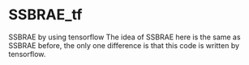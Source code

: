 # SSBRAE_tf

SSBRAE by using tensorflow
The idea of SSBRAE here is the same as SSBRAE before, the only one difference is that this code is written by tensorflow.
